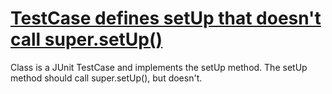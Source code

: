 # [TestCase defines setUp that doesn't call super.setUp()](https://spotbugs.readthedocs.io/en/latest/bugDescriptions.html#IJU_SETUP_NO_SUPER)

 Class is a JUnit TestCase and implements the setUp method. The setUp method should call
super.setUp(), but doesn't.